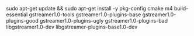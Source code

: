 sudo apt-get update && sudo apt-get install -y pkg-config cmake m4 build-essential gstreamer1.0-tools gstreamer1.0-plugins-base gstreamer1.0-plugins-good gstreamer1.0-plugins-ugly gstreamer1.0-plugins-bad libgstreamer1.0-dev libgstreamer-plugins-base1.0-dev
